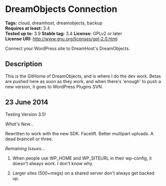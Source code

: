 # DreamObjects Connection #
**Tags:** cloud, dreamhost, dreamobjects, backup  
**Requires at least:** 3.4  
**Tested up to:** 3.9
**Stable tag:** 3.4
**License:** GPLv2 or later  
**License URI:** http://www.gnu.org/licenses/gpl-2.0.html  

Connect your WordPress site to DreamHost's DreamObjects.

## Description ##

This is the GitHome of DreamObjects, and is where I do the dev work. Betas are pushed here as soon as they work, and when there's 'enough' to push a new version, it goes to WordPress Plugins SVN.

## 23 June 2014 ##

Testing Version 3.5!

<em>What's New...</em>

Rewritten to work with the new SDK. Facelift. Better multipart uploads. A dead braincell or three.

<em>Remaining Issues...</em>

1) When people use WP_HOME and WP_SITEURL in their wp-config, it doesn't always work. I don't know why.

2) Larger sites (500+megs) on a shared server don't always get backed up.